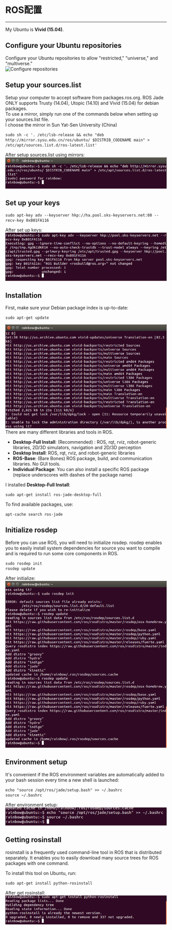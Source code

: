 ﻿# ROS配置

---
My Ubuntu is **Vivid (15.04)**.
## Configure your Ubuntu repositories
Configure your Ubuntu repositories to allow "restricted," "universe," and "multiverse."  
![Configure repositories][1]  

## Setup your sources.list
Setup your computer to accept software from packages.ros.org. ROS Jade ONLY supports Trusty (14.04), Utopic (14.10) and Vivid (15.04) for debian packages.  
To use a mirror, simply run one of the commands below when setting up your sources.list file.  
I choose the mirror in Sun Yat-Sen University (China)  
```
sudo sh -c '. /etc/lsb-release && echo "deb http://mirror.sysu.edu.cn/ros/ubuntu/ $DISTRIB_CODENAME main" > /etc/apt/sources.list.d/ros-latest.list'
```  
After setup sources.list using mirrors:  
![setup sources][2]  

## Set up your keys
```
sudo apt-key adv --keyserver hkp://ha.pool.sks-keyservers.net:80 --recv-key 0xB01FA116
```  
After set up keys:  
![setup keys][3]  

## Installation
First, make sure your Debian package index is up-to-date:  
```
sudo apt-get update
```  
![after update][4]  
There are many different libraries and tools in ROS. 

 - **Desktop-Full Install**: (Recommended) : ROS, rqt, rviz, robot-generic libraries, 2D/3D simulators, navigation and 2D/3D perception
 - **Desktop Install**: ROS, rqt, rviz, and robot-generic libraries
 - **ROS-Base**: (Bare Bones) ROS package, build, and communication libraries. No GUI tools.
 - **Individual Package**: You can also install a specific ROS package (replace underscores with dashes of the package name)
  
I installed **Desktop-Full Install**:
```
sudo apt-get install ros-jade-desktop-full
```
  
To find available packages, use:
```
apt-cache search ros-jade
```

## Initialize rosdep
Before you can use ROS, you will need to initialize rosdep. rosdep enables you to easily install system dependencies for source you want to compile and is required to run some core components in ROS.
```
sudo rosdep init
rosdep update
```  
After initialize:  
![initialize rosdep][5]  

## Environment setup
It's convenient if the ROS environment variables are automatically added to your bash session every time a new shell is launched:
```
echo "source /opt/ros/jade/setup.bash" >> ~/.bashrc
source ~/.bashrc
```  
After environment setup:  
![environment setup][6]  

## Getting rosinstall
rosinstall is a frequently used command-line tool in ROS that is distributed separately. It enables you to easily download many source trees for ROS packages with one command.

To install this tool on Ubuntu, run:
```
sudo apt-get install python-rosinstall
```  
After get rosinstall:  
![get rosinstall][7]  




  [1]: http://ww3.sinaimg.cn/large/69347328jw1f9lyrcmc2cj20me0k2q8e.jpg
  [2]: https://raw.githubusercontent.com/Rainbow412/pictures/master/LAB5/1.2.png
  [3]: https://raw.githubusercontent.com/Rainbow412/pictures/master/LAB5/1.3.png
  [4]: https://raw.githubusercontent.com/Rainbow412/pictures/master/LAB5/1.4.png
  [5]: https://raw.githubusercontent.com/Rainbow412/pictures/master/LAB5/1.5.png
  [6]: https://raw.githubusercontent.com/Rainbow412/pictures/master/LAB5/1.6.png
  [7]: https://raw.githubusercontent.com/Rainbow412/pictures/master/LAB5/1.7.png
  
